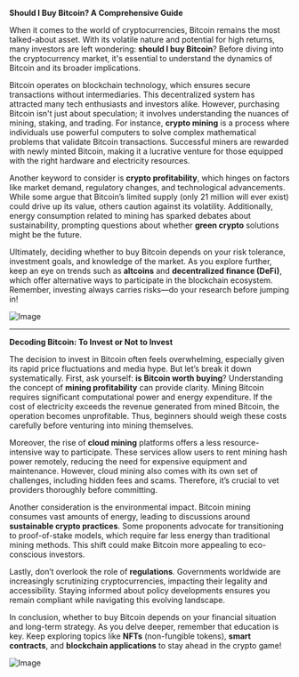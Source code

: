 **Should I Buy Bitcoin? A Comprehensive Guide**

When it comes to the world of cryptocurrencies, Bitcoin remains the most talked-about asset. With its volatile nature and potential for high returns, many investors are left wondering: **should I buy Bitcoin**? Before diving into the cryptocurrency market, it's essential to understand the dynamics of Bitcoin and its broader implications.

Bitcoin operates on blockchain technology, which ensures secure transactions without intermediaries. This decentralized system has attracted many tech enthusiasts and investors alike. However, purchasing Bitcoin isn't just about speculation; it involves understanding the nuances of mining, staking, and trading. For instance, **crypto mining** is a process where individuals use powerful computers to solve complex mathematical problems that validate Bitcoin transactions. Successful miners are rewarded with newly minted Bitcoin, making it a lucrative venture for those equipped with the right hardware and electricity resources.

Another keyword to consider is **crypto profitability**, which hinges on factors like market demand, regulatory changes, and technological advancements. While some argue that Bitcoin’s limited supply (only 21 million will ever exist) could drive up its value, others caution against its volatility. Additionally, energy consumption related to mining has sparked debates about sustainability, prompting questions about whether **green crypto** solutions might be the future.

Ultimately, deciding whether to buy Bitcoin depends on your risk tolerance, investment goals, and knowledge of the market. As you explore further, keep an eye on trends such as **altcoins** and **decentralized finance (DeFi)**, which offer alternative ways to participate in the blockchain ecosystem. Remember, investing always carries risks—do your research before jumping in! 

![Image](https://github.com/user-attachments/assets/590b50a7-4459-4e76-8a31-559aed223621)

---

**Decoding Bitcoin: To Invest or Not to Invest**

The decision to invest in Bitcoin often feels overwhelming, especially given its rapid price fluctuations and media hype. But let’s break it down systematically. First, ask yourself: **is Bitcoin worth buying**? Understanding the concept of **mining profitability** can provide clarity. Mining Bitcoin requires significant computational power and energy expenditure. If the cost of electricity exceeds the revenue generated from mined Bitcoin, the operation becomes unprofitable. Thus, beginners should weigh these costs carefully before venturing into mining themselves.

Moreover, the rise of **cloud mining** platforms offers a less resource-intensive way to participate. These services allow users to rent mining hash power remotely, reducing the need for expensive equipment and maintenance. However, cloud mining also comes with its own set of challenges, including hidden fees and scams. Therefore, it’s crucial to vet providers thoroughly before committing.

Another consideration is the environmental impact. Bitcoin mining consumes vast amounts of energy, leading to discussions around **sustainable crypto practices**. Some proponents advocate for transitioning to proof-of-stake models, which require far less energy than traditional mining methods. This shift could make Bitcoin more appealing to eco-conscious investors.

Lastly, don’t overlook the role of **regulations**. Governments worldwide are increasingly scrutinizing cryptocurrencies, impacting their legality and accessibility. Staying informed about policy developments ensures you remain compliant while navigating this evolving landscape.

In conclusion, whether to buy Bitcoin depends on your financial situation and long-term strategy. As you delve deeper, remember that education is key. Keep exploring topics like **NFTs** (non-fungible tokens), **smart contracts**, and **blockchain applications** to stay ahead in the crypto game!

![Image](https://github.com/user-attachments/assets/590b50a7-4459-4e76-8a31-559aed223621)